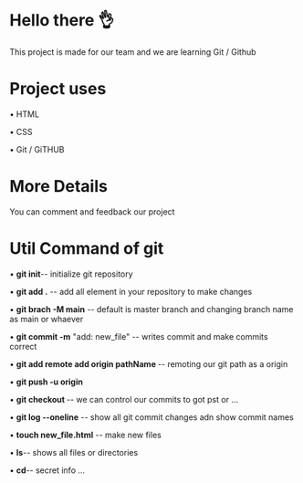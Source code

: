 # Hello there 👌

This project is made for our team and we are learning Git / Github

# Project uses

• HTML

• CSS

• Git / GiTHUB

# More Details
You can comment and feedback our project 

# Util Command of git
• <b>git init</b>-- initialize git repository

• <b>git add .</b> -- add all element in your repository to make changes

• <b>git brach -M main</b> -- default is master branch and changing branch name as main or whaever 

• <b>git commit -m</b> "add: new_file" -- writes commit and make commits correct 

• <b>git add remote add origin pathName </b> -- remoting our git path as a origin

• <b>git push -u origin </b>

• <b>git checkout </b> -- we can control our commits to got pst or ...

• <b>git log --oneline</b> -- show all git commit changes adn show commit names

• <b>touch new_file.html</b> -- make new files 

• <b>ls</b>-- shows all files or directories

• <b>cd</b>-- secret info ...